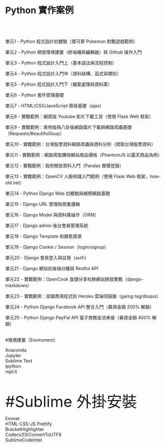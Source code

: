 # Python 實作案例

<br/><br/><br/>
單元1 - Python 程式設計初體驗（寶可夢 Pokemon 對戰遊戲範例）

單元2 - Python 開發環境建置（終端機與編輯器）與 Github 操作入門

單元3 - Python 程式設計入門上（基本語法與流程控制）

單元4 - Python 程式設計入門中（資料結構、函式與類別）

單元5 - Python 程式設計入門下（檔案處理與資料庫）

單元6 - Python 套件管理基礎

單元7 - HTML/CSS/JavaScript 簡易基礎（ajax）

單元8 - 實戰範例：網頁版 Youtube 影片下載工具（使用 Flask Web 框架）

單元9 - 實戰範例：表特版與八卦版網路圖片下載與網路爬蟲基礎（Requests/BeautifulSoup）

單元10 - 實戰範例：台灣股票資料網路爬蟲與資料分析（爬取台灣股票資料）

單元11 - 實戰範例：網路爬取購物網站商品價格（PhantomJS 以露天商品為例）

單元12 - 實戰範例：政府開放資料入門（Pandas 實價登錄）

單元13 - 實戰範例：OpenCV 人臉辨識入門範例（使用 Flask Web 框架，how-old.net）

單元14 - Python Django Web 初體驗與網際網路基礎

單元15 - Django URL 管理與商業邏輯

單元16 - Django Model 與資料庫操作（ORM）

單元17 - Django admin 後台會員管理系統

單元18 - Django Template 和靜態資源

單元19 - Django Cookie / Session（login/signup）

單元20 - Django 會員登入與註冊（auth）

單元21 - Django 網站前後端分離與 Restful API

單元22 - 實戰範例：OpenCook 食譜分享社群網站開發實務（django-markdown）

單元23 - 實戰範例：部屬應用程式到 Heroku 雲端伺服器（ga/og tag/disqus）

單元24 - Python Django Facebook API 整合入門（募資金額 200% 解鎖）    

單元25 - Python Django PayPal API 電子商務金流串接（募資金額 400% 解鎖）
<br/><br/>

#環境建置（Enviroment）

Anaconda<br/>
Jupyter<br/>
Sublime Text<br/>
Ipython<br/>
repl.it<br/>
<br/><br/>

<font size="200">#Sublime 外掛安裝</font>

Emmet<br/>
HTML-CSS-JS Prettify<br/>
Bracket​Highlighter<br/>
Codecs33/ConvertToUTF8<br/>
SublimeCodeIntel<br/>
